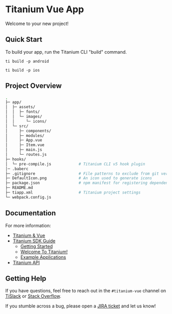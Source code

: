 # Titanium Vue App

Welcome to your new project!

## Quick Start

To build your app, run the Titanium CLI "build" command.

	ti build -p android

	ti build -p ios

## Project Overview

```sh
.
├─ app/
│  ├─ assets/
│  │  ├─ fonts/
│  │  └─ images/
│  │     └─ icons/
│  └─ src/
│     ├─ components/
│     ├─ modules/
│     ├─ App.vue
│     ├─ Item.vue
│     ├─ main.js
│     └─ routes.js
├─ hooks/
│  └─ pre-compile.js            # Titanium CLI v5 hook plugin
│─ .baberc
├─ .gitignore                   # File patterns to exclude from git version control
├─ DefaultIcon.png              # An icon used to generate icons
├─ package.json                 # npm manifest for registering dependencies
├─ README.md
├─ tiapp.xml                    # Titanium project settings
└─ webpack.config.js
```

## Documentation

For more information:

 * [Titanium & Vue](https://github.com/appcelerator/titanium-vue)
 * [Titanium SDK Guide](https://docs.appcelerator.com/platform/latest/#!/guide/Titanium_SDK)
   * [Getting Started](https://docs.appcelerator.com/platform/latest/#!/guide/Titanium_SDK_Getting_Started)
   * [Welcome To Titanium!](https://docs.appcelerator.com/platform/latest/#!/guide/Welcome_To_Titanium!)
   * [Example Applications](https://docs.appcelerator.com/platform/latest/#!/guide/Example_Applications)
 * [Titanium API](https://docs.appcelerator.com/platform/latest/#!/api/Titanium)

## Getting Help

If you have questions, feel free to reach out in the `#titanium-vue` channel on
[TiSlack](https://ti-slack.slack.com/) or [Stack Overflow](https://stackoverflow.com/tags/appcelerator).

If you stumble across a bug, please open a [JIRA ticket](https://jira.appcelerator.org/) and let us know!
